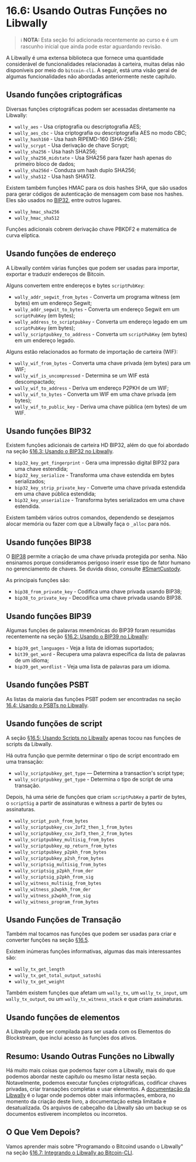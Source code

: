 # 16.6: Usando Outras Funções no Libwally

> :information_source: **NOTA:** Esta seção foi adicionada recentemente ao curso e é um rascunho inicial que ainda pode estar aguardando revisão.

A Libwally é uma extensa biblioteca que fornece uma quantidade considerável de funcionalidades relacionadas à carteira, muitas delas não disponíveis por meio do `bitcoin-cli`. A seguir, está uma visão geral de algumas funcionalidades não abordadas anteriormente neste capítulo.

## Usando funções criptográficas

Diversas funções criptográficas podem ser acessadas diretamente na Libwally:

   * `wally_aes` - Usa criptografia ou descriptografia AES;
   * `wally_aes_cbc` - Usa criptografia ou descriptografia AES no modo CBC;
   * `wally_hash160` - Usa hash RIPEMD-160 (SHA-256);
   * `wally_scrypt` - Usa derivação de chave Scrypt;
   * `wally_sha256` - Usa hash SHA256;
   * `wally_sha256_midstate` - Usa SHA256 para fazer hash apenas do primeiro bloco de dados;
   * `wally_sha256d` - Conduza um hash duplo SHA256;
   * `wally_sha512` - Usa hash SHA512.

Existem também funções HMAC para os dois hashes SHA, que são usados ​​para gerar códigos de autenticação de mensagem com base nos hashes. Eles são usados no [BIP32](https://en.bitcoin.it/wiki/BIP_0032), entre outros lugares.

   * `wally_hmac_sha256`
   * `wally_hmac_sha512`

Funções adicionais cobrem derivação chave PBKDF2 e matemática de curva elíptica.

## Usando funções de endereço

A Libwally contém várias funções que podem ser usadas para importar, exportar e traduzir endereços de Bitcoin.

Alguns convertem entre endereços e bytes `scriptPubKey`:

   * `wally_addr_segwit_from_bytes` - Converta um programa witness (em bytes) em um endereço Segwit;
   * `wally_addr_segwit_to_bytes` - Converta um endereço Segwit em um `scriptPubKey` (em bytes);
   * `wally_address_to_scriptpubkey` - Converta um endereço legado em um `scriptPubKey` (em bytes);
   * `wally_scriptpubkey_to_address` - Converta um `scriptPubKey` (em bytes) em um endereço legado.
   
Alguns estão relacionados ao formato de importação de carteira (WIF):

   * `wally_wif_from_bytes` - Converta uma chave privada (em bytes) para um WIF;
   * `wally_wif_is_uncompressed` - Determina se um WIF está descompactado;
   * `wally_wif_to_address` - Deriva um endereço P2PKH de um WIF;
   * `wally_wif_to_bytes` - Converta um WIF em uma chave privada (em bytes);
   * `wally_wif_to_public_key` - Deriva uma chave pública (em bytes) de um WIF.
   
## Usando funções BIP32

Existem funções adicionais de carteira HD BIP32, além do que foi abordado na seção [§16.3: Usando o BIP32 no Libwally](16_3_Using_BIP32_in_Libwally.md).

   * `bip32_key_get_fingerprint` - Gera uma impressão digital BIP32 para uma chave estendida;
   * `bip32_key_serialize` - Transforma uma chave estendida em bytes serializados;
   * `bip32_key_strip_private_key` - Converte uma chave privada estendida em uma chave pública estendida;
   * `bip32_key_unserialize` - Transforma bytes serializados em uma chave estendida.

Existem também vários outros comandos, dependendo se desejamos alocar memória ou fazer com que a Libwally faça o `_alloc` para nós.

## Usando funções BIP38

O [BIP38](https://github.com/bitcoin/bips/blob/master/bip-0038.mediawiki) permite a criação de uma chave privada protegida por senha. Não ensinamos porque consideramos perigoso inserir esse tipo de fator humano no gerenciamento de chaves. Se duvida disso, consulte [#SmartCustody](https://www.smartcustody.com/index.html).

As principais funções são:

   * `bip38_from_private_key` - Codifica uma chave privada usando BIP38;
   * `bip38_to_private_key` - Decodifica uma chave privada usando BIP38.
   
## Usando funções BIP39

Algumas funções de palavras mnemônicas do BIP39 foram resumidas recentemente na seção [§16.2: Usando o BIP39 no Libwally](16_2_Using_BIP39_in_Libwally.md):

   * `bip39_get_languages` - Veja a lista de idiomas suportados;
   * `bit39_get_word` - Recupera uma palavra específica da lista de palavras de um idioma;
   * `bip39_get_wordlist` - Veja uma lista de palavras para um idioma.
   
## Usando funções PSBT

As listas da maioria das funções PSBT podem ser encontradas na seção [16.4: Usando o PSBTs no Libwally](16_4_Using_PSBTs_in_Libwally.md).

## Usando funções de script

A seção [§16.5: Usando Scripts no Libwally](16_5_Using_Scripts_in_Libwally.md) apenas tocou nas funções de scripts da Libwally.

Há outra função que permite determinar o tipo de script encontrado em uma transação:

   * `wally_scriptpubkey_get_type` — Determina a transaction's script type;
   * `wally_scriptpubkey_get_type` - Determina o tipo de script de uma transação.

Depois, há uma série de funções que criam `scriptPubKey` a partir de bytes, o `scriptSig` a partir de assinaturas e witness a partir de bytes ou assinaturas.

   * `wally_script_push_from_bytes`
   * `wally_scriptpubkey_csv_2of2_then_1_from_bytes`
   * `wally_scriptpubkey_csv_2of3_then_2_from_bytes`
   * `wally_scriptpubkey_multisig_from_bytes`
   * `wally_scriptpubkey_op_return_from_bytes`
   * `wally_scriptpubkey_p2pkh_from_bytes`
   * `wally_scriptpubkey_p2sh_from_bytes`
   * `wally_scriptsig_multisig_from_bytes`
   * `wally_scriptsig_p2pkh_from_der`
   * `wally_scriptsig_p2pkh_from_sig`
   * `wally_witness_multisig_from_bytes`
   * `wally_witness_p2wpkh_from_der`
   * `wally_witness_p2wpkh_from_sig`
   * `wally_witness_program_from_bytes`

## Usando Funções de Transação

Também mal tocamos nas funções que podem ser usadas para criar e converter funções na seção [§16.5](16_5_Using_Scripts_in_Libwally.md).

Existem inúmeras funções informativas, algumas das mais interessantes são:

   * `wally_tx_get_length`
   * `wally_tx_get_total_output_satoshi`
   * `wally_tx_get_weight`
   
Também existem funções que afetam um `wally_tx`, um `wally_tx_input`, um `wally_tx_output`, ou um `wally_tx_witness_stack` e que criam assinaturas.

## Usando funções de elementos

A Libwally pode ser compilada para ser usada com os Elementos do Blockstream, que inclui acesso às funções dos ativos.

## Resumo: Usando Outras Funções no Libwally

Há muito mais coisas que podemos fazer com a Libwally, mais do que podemos abordar neste capítulo ou mesmo listar nesta seção. Notavelmente, podemos executar funções criptográficas, codificar chaves privadas, criar transações completas e usar elementos. A [documentação da Libwally](https://wally.readthedocs.io/en/latest/) é o lugar onde podemos obter mais informações, embora, no momento da criação deste livro, a documentação esteja limitada e desatualizada. Os arquivos de cabeçalho da Libwally são um backup se os documentos estiverem incompletos ou incorretos.

## O Que Vem Depois?

Vamos aprender mais sobre "Programando o Bitcoind usando o Libwally" na seção [§16.7: Integrando o Libwally ao Bitcoin-CLI](16_7_Integrating_Libwally_and_Bitcoin-CLI.md).